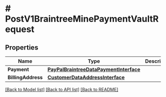 # # PostV1BraintreeMinePaymentVaultRequest


## Properties 


Name | Type | Description | Notes
------------ | ------------- | ------------- | -------------
**Payment**| [**PayPalBraintreeDataPaymentInterface**](PayPalBraintreeDataPaymentInterface.md) |   |
**BillingAddress**| [**CustomerDataAddressInterface**](CustomerDataAddressInterface.md) |   | [optional]


[[Back to Model list]](../../README.md#models) [[Back to API list]](../../README.md#endpoints) [[Back to README]](../../README.md)

